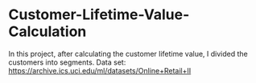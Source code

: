 # Customer-Lifetime-Value-Calculation
In this project, after calculating the customer lifetime value, I divided the customers into segments.
Data set: https://archive.ics.uci.edu/ml/datasets/Online+Retail+II

